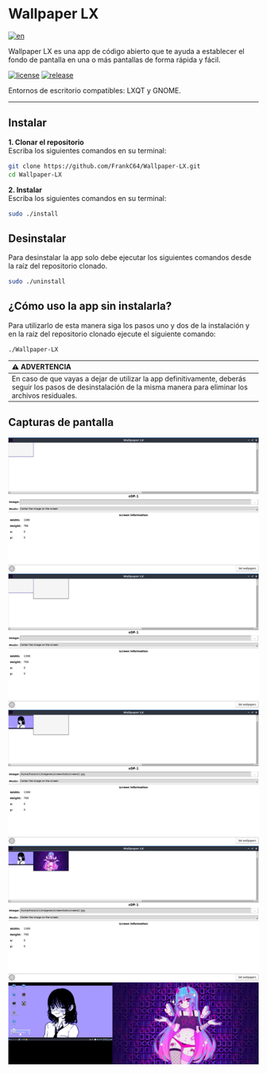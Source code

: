 # Wallpaper LX
[![en](https://img.shields.io/badge/lang-en-green.svg)](https://github.com/FrankC64/Wallpaper-LX/blob/main/README.md)

Wallpaper LX es una app de código abierto que te ayuda a establecer el fondo de pantalla en una o más pantallas de forma rápida y fácil.

[![license](https://img.shields.io/badge/license-GPL-blue.svg)]()
[![release](https://img.shields.io/badge/release-v1.0-blue.svg)]()

Entornos de escritorio compatibles: LXQT y GNOME.

---

## Instalar
**1. Clonar el repositorio**<br>
Escriba los siguientes comandos en su terminal:

```bash
git clone https://github.com/FrankC64/Wallpaper-LX.git
cd Wallpaper-LX
```

**2. Instalar**<br>
Escriba los siguientes comandos en su terminal:

```bash
sudo ./install
```

## Desinstalar
Para desinstalar la app solo debe ejecutar los siguientes comandos desde la raíz del repositorio clonado. 

```bash
sudo ./uninstall
```

## ¿Cómo uso la app sin instalarla?
Para utilizarlo de esta manera siga los pasos uno y dos de la instalación y en la raíz del repositorio clonado ejecute el siguiente comando:

```bash
./Wallpaper-LX
```

| :warning: ADVERTENCIA |
|:-----------------------------------------|
| En caso de que vayas a dejar de utilizar la app definitivamente, deberás seguir los pasos de desinstalación de la misma manera para eliminar los archivos residuales. |

## Capturas de pantalla
<img src="https://raw.githubusercontent.com/FrankC64/Wallpaper-LX/master/screenshots/one-screen.jpg">
<img src="https://raw.githubusercontent.com/FrankC64/Wallpaper-LX/master/screenshots/two-screen.jpg">
<img src="https://raw.githubusercontent.com/FrankC64/Wallpaper-LX/master/screenshots/two-screen-one-image.jpg">
<img src="https://raw.githubusercontent.com/FrankC64/Wallpaper-LX/master/screenshots/two-screen-two-image.jpg">
<img src="https://raw.githubusercontent.com/FrankC64/Wallpaper-LX/master/screenshots/two-screen-wallpaper.jpg">
